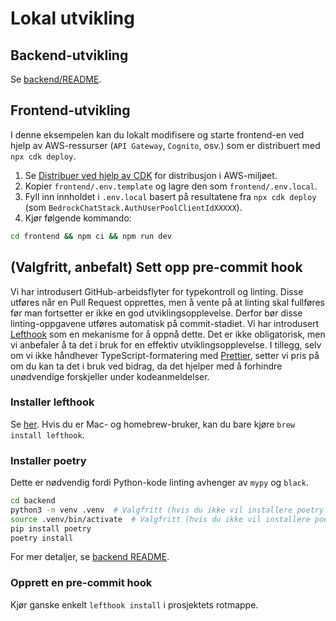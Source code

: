 # Lokal utvikling

## Backend-utvikling

Se [backend/README](../backend/README_nb-NO.md).

## Frontend-utvikling

I denne eksempelen kan du lokalt modifisere og starte frontend-en ved hjelp av AWS-ressurser (`API Gateway`, `Cognito`, osv.) som er distribuert med `npx cdk deploy`.

1. Se [Distribuer ved hjelp av CDK](../README.md#deploy-using-cdk) for distribusjon i AWS-miljøet.
2. Kopier `frontend/.env.template` og lagre den som `frontend/.env.local`.
3. Fyll inn innholdet i `.env.local` basert på resultatene fra `npx cdk deploy` (som `BedrockChatStack.AuthUserPoolClientIdXXXXX`).
4. Kjør følgende kommando:

```zsh
cd frontend && npm ci && npm run dev
```

## (Valgfritt, anbefalt) Sett opp pre-commit hook

Vi har introdusert GitHub-arbeidsflyter for typekontroll og linting. Disse utføres når en Pull Request opprettes, men å vente på at linting skal fullføres før man fortsetter er ikke en god utviklingsopplevelse. Derfor bør disse linting-oppgavene utføres automatisk på commit-stadiet. Vi har introdusert [Lefthook](https://github.com/evilmartians/lefthook?tab=readme-ov-file#install) som en mekanisme for å oppnå dette. Det er ikke obligatorisk, men vi anbefaler å ta det i bruk for en effektiv utviklingsopplevelse. I tillegg, selv om vi ikke håndhever TypeScript-formatering med [Prettier](https://prettier.io/), setter vi pris på om du kan ta det i bruk ved bidrag, da det hjelper med å forhindre unødvendige forskjeller under kodeanmeldelser.

### Installer lefthook

Se [her](https://github.com/evilmartians/lefthook#install). Hvis du er Mac- og homebrew-bruker, kan du bare kjøre `brew install lefthook`.

### Installer poetry

Dette er nødvendig fordi Python-kode linting avhenger av `mypy` og `black`.

```sh
cd backend
python3 -m venv .venv  # Valgfritt (hvis du ikke vil installere poetry i miljøet ditt)
source .venv/bin/activate  # Valgfritt (hvis du ikke vil installere poetry i miljøet ditt)
pip install poetry
poetry install
```

For mer detaljer, se [backend README](../backend/README_nb-NO.md).

### Opprett en pre-commit hook

Kjør ganske enkelt `lefthook install` i prosjektets rotmappe.